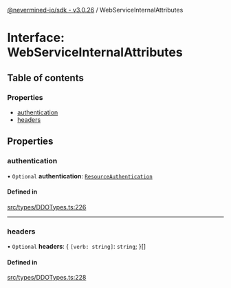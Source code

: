 [@nevermined-io/sdk - v3.0.26](../code-reference.md) / WebServiceInternalAttributes

# Interface: WebServiceInternalAttributes

## Table of contents

### Properties

- [authentication](WebServiceInternalAttributes.md#authentication)
- [headers](WebServiceInternalAttributes.md#headers)

## Properties

### authentication

• `Optional` **authentication**: [`ResourceAuthentication`](ResourceAuthentication.md)

#### Defined in

[src/types/DDOTypes.ts:226](https://github.com/nevermined-io/sdk-js/blob/b9a2e4baad1168fba714b11b15863a80548b40de/src/types/DDOTypes.ts#L226)

---

### headers

• `Optional` **headers**: \{ `[verb: string]`: `string`; }[]

#### Defined in

[src/types/DDOTypes.ts:228](https://github.com/nevermined-io/sdk-js/blob/b9a2e4baad1168fba714b11b15863a80548b40de/src/types/DDOTypes.ts#L228)
